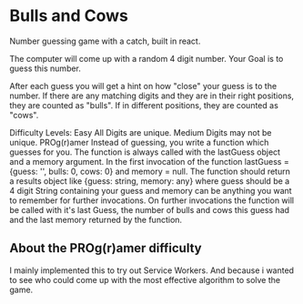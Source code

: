 # Bulls and Cows
Number guessing game with a catch, built in react.

The computer will come up with a random 4 digit number. Your Goal is to guess this number.

After each guess you will get a hint on how "close" your guess is to the number. If there are any matching digits and they are in their right positions, they are counted as "bulls". If in different positions, they are counted as "cows".

Difficulty Levels:
Easy
All Digits are unique.
Medium
Digits may not be unique.
PROg(r)amer
Instead of guessing, you write a function which guesses for you. The function is always called with the lastGuess object and a memory argument. In the first invocation of the function lastGuess = {guess: '', bulls: 0, cows: 0} and memory = null. The function should return a results object like {guess: string, memory: any} where guess should be a 4 digit String containing your guess and memory can be anything you want to remember for further invocations. On further invocations the function will be called with it's last Guess, the number of bulls and cows this guess had and the last memory returned by the function.

## About the PROg(r)amer difficulty
I mainly implemented this to try out Service Workers. And because i wanted to see who could come up with the most effective algorithm to solve the game.
